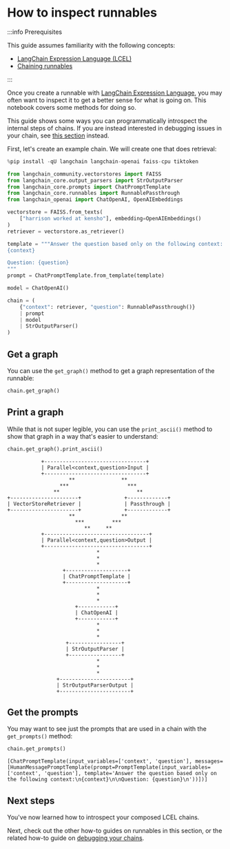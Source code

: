 # How to inspect runnables

:::info Prerequisites

This guide assumes familiarity with the following concepts:
- [LangChain Expression Language (LCEL)](/docs/concepts/#langchain-expression-language)
- [Chaining runnables](/docs/how_to/sequence/)

:::

Once you create a runnable with [LangChain Expression Language](/docs/concepts/#langchain-expression-language), you may often want to inspect it to get a better sense for what is going on. This notebook covers some methods for doing so.

This guide shows some ways you can programmatically introspect the internal steps of chains. If you are instead interested in debugging issues in your chain, see [this section](/docs/how_to/debugging) instead.

First, let's create an example chain. We will create one that does retrieval:


```python
%pip install -qU langchain langchain-openai faiss-cpu tiktoken
```


```python
from langchain_community.vectorstores import FAISS
from langchain_core.output_parsers import StrOutputParser
from langchain_core.prompts import ChatPromptTemplate
from langchain_core.runnables import RunnablePassthrough
from langchain_openai import ChatOpenAI, OpenAIEmbeddings

vectorstore = FAISS.from_texts(
    ["harrison worked at kensho"], embedding=OpenAIEmbeddings()
)
retriever = vectorstore.as_retriever()

template = """Answer the question based only on the following context:
{context}

Question: {question}
"""
prompt = ChatPromptTemplate.from_template(template)

model = ChatOpenAI()

chain = (
    {"context": retriever, "question": RunnablePassthrough()}
    | prompt
    | model
    | StrOutputParser()
)
```

## Get a graph

You can use the `get_graph()` method to get a graph representation of the runnable:


```python
chain.get_graph()
```

## Print a graph

While that is not super legible, you can use the `print_ascii()` method to show that graph in a way that's easier to understand:


```python
chain.get_graph().print_ascii()
```

               +---------------------------------+         
               | Parallel<context,question>Input |         
               +---------------------------------+         
                        **               **                
                     ***                   ***             
                   **                         **           
    +----------------------+              +-------------+  
    | VectorStoreRetriever |              | Passthrough |  
    +----------------------+              +-------------+  
                        **               **                
                          ***         ***                  
                             **     **                     
               +----------------------------------+        
               | Parallel<context,question>Output |        
               +----------------------------------+        
                                 *                         
                                 *                         
                                 *                         
                      +--------------------+               
                      | ChatPromptTemplate |               
                      +--------------------+               
                                 *                         
                                 *                         
                                 *                         
                          +------------+                   
                          | ChatOpenAI |                   
                          +------------+                   
                                 *                         
                                 *                         
                                 *                         
                       +-----------------+                 
                       | StrOutputParser |                 
                       +-----------------+                 
                                 *                         
                                 *                         
                                 *                         
                    +-----------------------+              
                    | StrOutputParserOutput |              
                    +-----------------------+              


## Get the prompts

You may want to see just the prompts that are used in a chain with the `get_prompts()` method:


```python
chain.get_prompts()
```




    [ChatPromptTemplate(input_variables=['context', 'question'], messages=[HumanMessagePromptTemplate(prompt=PromptTemplate(input_variables=['context', 'question'], template='Answer the question based only on the following context:\n{context}\n\nQuestion: {question}\n'))])]



## Next steps

You've now learned how to introspect your composed LCEL chains.

Next, check out the other how-to guides on runnables in this section, or the related how-to guide on [debugging your chains](/docs/how_to/debugging).


```python

```
